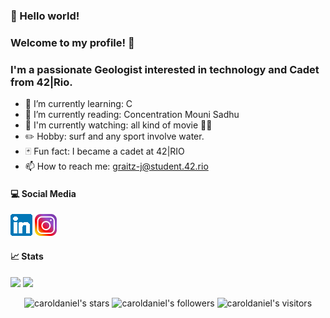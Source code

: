### 👋 Hello world!

### Welcome to my profile! 👊

### I'm a passionate Geologist interested in technology and Cadet from 42|Rio.

- 📖 I’m currently learning: C   
- 📗 I’m currently reading: Concentration Mouni Sadhu
- 🎥 I'm currently watching: all kind of movie 🤷‍♂️
- ✏️ Hobby: surf and any sport involve water.
- 🃏 Fun fact: I became a cadet at 42|RIO
- 📫 How to reach me: graitz-j@student.42.rio

#### 💻 Social Media

[![LinkedIn][4.1]][4.2]		[![Instagram][2.1]][2.2]
<!-- Icons -->

[2.1]: https://github.com/graitz/graitz-utils/blob/main/Instagram_icon.png
[4.1]: https://github.com/graitz/graitz-utils/blob/main/linkedin_scale.png

<!-- Links to your social media accounts -->

[2.2]: https://www.instagram.com/gilraitz/
[4.2]: https://www.linkedin.com/in/gilbertoraitzjr/

#### 📈 Stats

[![](https://github-readme-stats.vercel.app/api?username=graitz&count_private=true&show_icons=true&hide=issues&hide_border=true&theme=)](https://github.com/graitz?tab=repositories) 
[![](https://github-readme-stats.vercel.app/api/top-langs/?username=graitz&layout=compact&hide_border=true&theme=)](https://github.com/graitz?tab=repositories)

<p align="center">
    <img alt="caroldaniel's stars" src="https://img.shields.io/github/stars/graitz?color=blue" />
    <img alt="caroldaniel's followers" src="https://img.shields.io/github/followers/graitz?color=blue" />
    <img alt="caroldaniel's visitors" src="https://komarev.com/ghpvc/?username=graitz&color=blue&style=flat&label=visitors" />	
	
</p>
